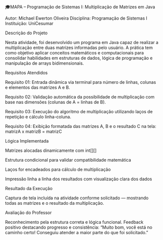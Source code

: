 🎓MAPA – Programação de Sistemas I: Multiplicação de Matrizes em Java

Autor: Michael Ewerton Oliveira Disciplina: Programação de Sistemas I Instituição: UniCesumar

Descrição do Projeto

Nesta atividade, foi desenvolvido um programa em Java capaz de realizar a multiplicação entre duas matrizes informadas pelo usuário. A prática tem como objetivo aplicar conceitos matemáticos e computacionais para consolidar habilidades em estruturas de dados, lógica de programação e manipulação de arrays bidimensionais.

Requisitos Atendidos

Requisito 01: Entrada dinâmica via terminal para número de linhas, colunas e elementos das matrizes A e B.

Requisito 02: Validação automática da possibilidade de multiplicação com base nas dimensões (colunas de A = linhas de B).

Requisito 03: Execução do algoritmo de multiplicação utilizando laços de repetição e cálculo linha-coluna.

Requisito 04: Exibição formatada das matrizes A, B e o resultado C na tela: matrizA x matrizB = matrizC

Lógica Implementada

Matrizes alocadas dinamicamente com int[][]

Estrutura condicional para validar compatibilidade matemática

Laços for encadeados para cálculo de multiplicação

Impressão linha a linha dos resultados com visualização clara dos dados

Resultado da Execução

Captura de tela incluída na atividade conforme solicitado — mostrando todas as matrizes e o resultado da multiplicação.

Avaliação do Professor

Reconhecimento pela estrutura correta e lógica funcional. Feedback positivo destacando progresso e consistência: “Muito bom, você está no caminho certo! Conseguiu atender a maior parte do que foi solicitado.”
